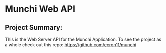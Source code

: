 # Munchi Web API

## Project Summary:

This is the Web Server API for the Munchi Application. To see the project as a whole check out this repo: https://github.com/ecron11/munchi